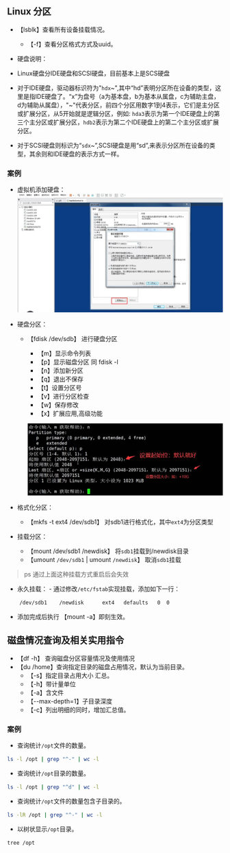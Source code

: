 ## Linux 分区

  - 【lsblk】查看所有设备挂载情况。
    - 【-f】查看分区格式方式及uuid。

  - 硬盘说明：
   - Linux硬盘分IDE硬盘和SCSI硬盘，目前基本上是SCS硬盘
   - 对于IDE硬盘，驱动器标识符为"`hdx`~",其中“hd”表明分区所在设备的类型，这里是指IDE硬盘了。“x”为盘号（a为基本盘，b为基本从属盘，c为辅助主盘，d为辅助从属盘），"~"代表分区，前四个分区用数字1到4表示，它们是主分区或扩展分区，从5开始就是逻辑分区，例如: `hda3`表示为第一个IDE硬盘上的第三个主分区或扩展分区，`hdb2`表示为第二个IDE硬盘上的第二个主分区或扩展分区。
   - 对于SCSI硬盘则标识为“`sdx`~”,SCSI硬盘是用“sd”,来表示分区所在设备的类型，其余则和IDE硬盘的表示方式一样。

### 案例

  - 虚拟机添加硬盘：
   ![图片](../imgs/liunx/5.jpg)

  - 硬盘分区：
    - 【fdisk /dev/sdb】 进行硬盘分区
      - 【m】显示命令列表
      - 【p】显示磁盘分区 同 fdisk -l
      - 【n】添加新分区
      - 【q】退出不保存
      - 【t】设置分区号
      - 【v】进行分区检查
      - 【w】保存修改
      - 【x】扩展应用,高级功能


      ![图片](../imgs/liunx/6.jpg)

  - 格式化分区：
    - 【mkfs -t ext4 /dev/sdb1】 对sdb1进行格式化，其中`ext4`为分区类型

  - 挂载分区：

    - 【mount /dev/sdb1 /newdisk】 将`sdb1`挂载到/newdisk目录
    - 【umount `/dev/sdb1` | umount `/newdisk`】 取消`sdb1`挂载

  >ps 通过上面这种挂载方式重启后会失效


  -  永久挂载：
    - 通过修改`/etc/fstab`实现挂载，添加如下一行：
    
```bash
    /dev/sdb1    /newdisk      ext4   defaults   0  0
```

  - 添加完成后执行 【mount -a】即刻生效。

## 磁盘情况查询及相关实用指令

- 【df -h】 查询磁盘分区容量情况及使用情况
- 【du /home】查询指定目录的磁盘占用情况，默认为当前目录。
    - 【-s】指定目录占用大小 汇总。
    - 【-h】带计量单位
    - 【-a】含文件
    - 【--max-depth=1】子目录深度
    - 【-c】列出明细的同时，增加汇总值。

### 案例

- 查询统计`/opt`文件的数量。
```bash
ls -l /opt | grep "^-" | wc -l
```
- 查询统计`/opt`目录的数量。
```bash
ls -l /opt | grep "^d" | wc -l
```
- 查询统计`/opt`文件的数量包含子目录的。
```bash
ls -lR /opt | grep "^-" | wc -l
```
- 以树状显示`/opt`目录。
```bash
tree /opt
```

